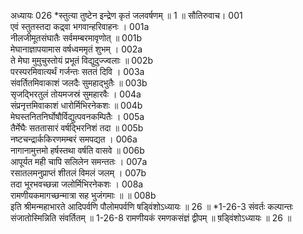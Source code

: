 अध्यायः 026
*स्तुत्या तुष्टेन इन्द्रेण कृतं जलवर्षणम् ॥ 1 ॥
सौतिरुवाच। 	001  
एवं स्तुतस्तदा कद्र्वा भगवान्हरिवाहनः ।	001a  
नीलजीमूतसंघातैः सर्वमम्बरमावृणोत् ॥	001b  
मेघानाज्ञापयामास वर्षध्वममृतं शुभम् ।	002a  
ते मेघा मुमुचुस्तोयं प्रभूतं विद्युदुज्ज्वलाः ॥	002b  
परस्परमिवात्यर्थं गर्जन्तः सततं दिवि ।	003a  
संवर्तितमिवाकाशं जलदैः सुमहाद्भुतैः ॥	003b  
सृजद्भिरतुलं तोयमजस्रं सुमहारवैः ।	004a  
संप्रनृत्तमिवाकाशं धारोर्मिभिरनेकशः ॥	004b  
मेघस्तनितनिर्घोषौर्विद्युत्पवनकम्पितैः ।	005a  
तैर्मेघैः सततासारं वर्षद्भिरनिशं तदा ॥	005b  
नष्टचन्द्रार्ककिरणमम्बरं समपद्यत ।	006a  
नागानामुत्तमो हर्षस्तथा वर्षति वासवे ॥	006b  
आपूर्यत मही चापि सलिलेन समन्ततः ।	007a  
रसातलमनुप्राप्तं शीतलं विमलं जलम् ।	007b  
तदा भूरभवच्छन्ना जलोर्मिभिरनेकशः ।	008a  
रामणीयकमागच्छन्मात्रा सह भुजंगमाः ॥ ॥	008b  
इति श्रीमन्महाभारते आदिपर्वणि पौलोमपर्वणि षड्विंशोऽध्यायः ॥ 26 ॥
*1-26-3 संवर्तः कल्पान्तः संजातोस्मिन्निति संवर्तितम् ॥ 1-26-8 रामणीयकं रमणकसंज्ञं द्वीपम् ॥ ष़ड्विंशोऽध्यायः ॥ 26 ॥
